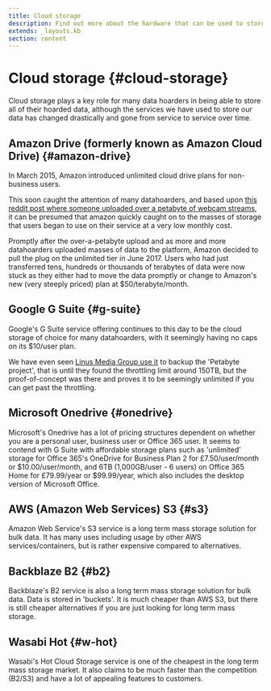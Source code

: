 ```yaml
---
title: Cloud storage
description: Find out more about the hardware that can be used to store all those terabytes (petabytes) of data.
extends: _layouts.kb
section: content
---
```


# Cloud storage {#cloud-storage}

Cloud storage plays a key role for many data hoarders in being able to store all of their hoarded data, although the services we have used to store our data has changed drastically and gone from service to service over time.

## Amazon Drive (formerly known as Amazon Cloud Drive) {#amazon-drive}

In March 2015, Amazon introduced unlimited cloud drive plans for non-business users. 

This soon caught the attention of many datahoarders, and based upon <a href="https://www.reddit.com/r/DataHoarder/comments/5s7q04/i_hit_a_bit_of_a_milestone_today/">this reddit post where someone uploaded over a petabyte of webcam streams</a>, it can be presumed that amazon quickly caught on to the masses of storage that users began to use on their service at a very low monthly cost. 

Promptly after the over-a-petabyte upload and as more and more datahoarders uploaded masses of data to the platform, Amazon decided to pull the plug on the unlimited tier in June 2017. Users who had just transferred tens, hundreds or thousands of terabytes of data were now stuck as they either had to move the data promptly or change to Amazon's new (very steeply priced) plan at $50/terabyte/month.

## Google G Suite {#g-suite}

Google's G Suite service offering continues to this day to be the cloud storage of choice for many datahoarders, with it seemingly having no caps on its $10/user plan. 

We have even seen <a href="https://www.youtube.com/watch?v=y2F0wjoKEhg">Linus Media Group use it</a> to backup the 'Petabyte project', that is until they found the throttling limit around 150TB, but the proof-of-concept was there and proves it to be seemingly unlimited if you can get past the throttling.

## Microsoft Onedrive {#onedrive}

Microsoft's Onedrive has a lot of pricing structures dependent on whether you are a personal user, business user or Office 365 user. It seems to contend with G Suite with affordable storage plans such as 'unlimited' storage for Office 365's OneDrive for Business Plan 2 for £7.50/user/month or $10.00/user/month, and 6TB (1,000GB/user - 6 users) on Office 365 Home for £79.99/year or $99.99/year, which also includes the desktop version of Microsoft Office.

## AWS (Amazon Web Services) S3 {#s3}

Amazon Web Service's S3 service is a long term mass storage solution for bulk data. It has many uses including usage by other AWS services/containers, but is rather expensive compared to alternatives.

## Backblaze B2 {#b2}

Backblaze's B2 service is also a long term mass storage solution for bulk data. Data is stored in 'buckets'. It is much cheaper than AWS S3, but there is still cheaper alternatives if you are just looking for long term mass storage.

## Wasabi Hot {#w-hot}

Wasabi's Hot Cloud Storage service is one of the cheapest in the long term mass storage market. It also claims to be much faster than the competition (B2/S3) and have a lot of appealing features to customers.